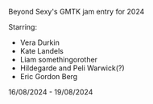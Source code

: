 Beyond Sexy's GMTK jam entry for 2024

Starring:

* Vera Durkin
* Kate Landels
* Liam somethingorother
* Hildegarde and Peli Warwick(?)
* Eric Gordon Berg

16/08/2024 - 19/08/2024
